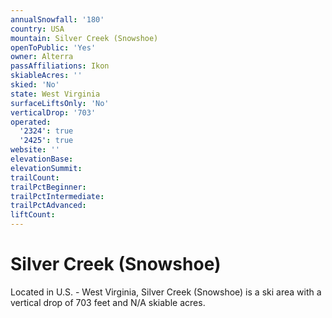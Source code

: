 ```yaml
---
annualSnowfall: '180'
country: USA
mountain: Silver Creek (Snowshoe)
openToPublic: 'Yes'
owner: Alterra
passAffiliations: Ikon
skiableAcres: ''
skied: 'No'
state: West Virginia
surfaceLiftsOnly: 'No'
verticalDrop: '703'
operated:
  '2324': true
  '2425': true
website: ''
elevationBase:
elevationSummit:
trailCount:
trailPctBeginner:
trailPctIntermediate:
trailPctAdvanced:
liftCount:
---
```



# Silver Creek (Snowshoe)

Located in U.S. - West Virginia, Silver Creek (Snowshoe) is a ski area with a vertical drop of 703 feet and N/A skiable acres.
